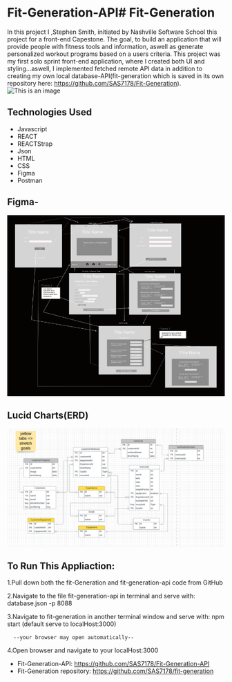 # Fit-Generation-API# Fit-Generation

In this project I ,Stephen Smith, initiated by Nashville Software School this project for a front-end Capestone. 
The goal, to build an application that will provide people with fitness tools and information, aswell as generate 
personalized workout programs based on a users criteria. This project was my first solo sprint front-end application, 
where I created both UI and styling...aswell, I implemented fetched remote API data in addition to creating my own 
local database-API(fit-generation which is saved in its own repository here: https://github.com/SAS7178/Fit-Generation).
![This is an image](https://myoctocat.com/assets/images/base-octocat.svg)

## Technologies Used
- Javascript
- REACT
- REACTStrap
- Json
- HTML
- CSS
- Figma
- Postman

## Figma- 
![](https://github.com/SAS7178/fit-generation/blob/main/images/FigmaWireframe%20FitGen.png?raw=true)

## Lucid Charts(ERD)
![](https://github.com/SAS7178/fit-generation/blob/main/images/Lucid%20ERD.png?raw=true)

## To Run This Appliaction:

1.Pull down both the fit-Generation and fit-generation-api code from GitHub

2.Navigate to the file fit-generation-api in terminal and serve with: database.json -p 8088

3.Navigate to fit-generation in another terminal window and serve with: npm start (default serve to localHost:3000)
      
      --your browser may open automatically-- 

4.Open browser and navigate to your localHost:3000

- Fit-Generation-API: https://github.com/SAS7178/Fit-Generation-API  
- Fit-Generation repository: https://github.com/SAS7178/fit-generation
